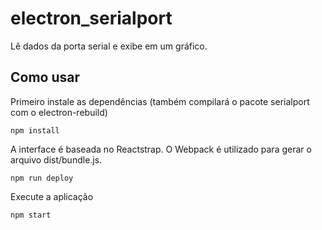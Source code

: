 # electron_serialport

Lê dados da porta serial e exibe em um gráfico.

## Como usar
Primeiro instale as dependências (também compilará o pacote serialport com o electron-rebuild)
```
npm install
```
A interface é baseada no Reactstrap. O Webpack é utilizado para gerar o arquivo dist/bundle.js.
```
npm run deploy
```
Execute a aplicação
```
npm start
```
